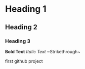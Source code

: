# Heading 1
## Heading 2
### Heading 3

**Bold Text**
*Italic Text*
~Strikethrough~


first github project
